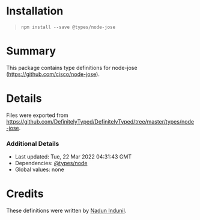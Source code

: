 # Installation
> `npm install --save @types/node-jose`

# Summary
This package contains type definitions for node-jose (https://github.com/cisco/node-jose).

# Details
Files were exported from https://github.com/DefinitelyTyped/DefinitelyTyped/tree/master/types/node-jose.

### Additional Details
 * Last updated: Tue, 22 Mar 2022 04:31:43 GMT
 * Dependencies: [@types/node](https://npmjs.com/package/@types/node)
 * Global values: none

# Credits
These definitions were written by [Nadun Indunil](https://github.com/nadunindunil).
